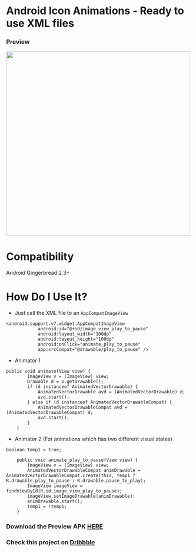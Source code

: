 # Android Icon Animations - Ready to use XML files

### Preview

<img src="https://github.com/huzefabagwala/android_animations/blob/master/Preview%20Master.gif" width="500">

# Compatibility
Android Gingerbread 2.3+

# How Do I Use It?

- Just call the XML file to an `AppCompatImageView`

```
<android.support.v7.widget.AppCompatImageView
            android:id="@+id/image_view_play_to_pause"
            android:layout_width="100dp"
            android:layout_height="100dp"
            android:onClick="animate_play_to_pause"
            app:srcCompat="@drawable/play_to_pause" />
```

- Animator 1
```
public void animate(View view) {
        ImageView v = (ImageView) view;
        Drawable d = v.getDrawable();
        if (d instanceof AnimatedVectorDrawable) {
            AnimatedVectorDrawable avd = (AnimatedVectorDrawable) d;
            avd.start();
        } else if (d instanceof AnimatedVectorDrawableCompat) {
            AnimatedVectorDrawableCompat avd = (AnimatedVectorDrawableCompat) d;
            avd.start();
        }
    }
```

- Animator 2 (For animations which has two different visual states)
```
boolean temp1 = true;

    public void animate_play_to_pause(View view) {
        ImageView v = (ImageView) view;
        AnimatedVectorDrawableCompat animDrawable = AnimatedVectorDrawableCompat.create(this, temp1 ? R.drawable.play_to_pause : R.drawable.pause_to_play);
        ImageView imageView = findViewById(R.id.image_view_play_to_pause);
        imageView.setImageDrawable(animDrawable);
        animDrawable.start();
        temp1 = !temp1;
    }
```

### Download the Preview APK [HERE](https://github.com/huzefabagwala/android_animations/blob/master/Sample/app-debug.apk "Sample APK")

### Check this project on [Dribbble](https://dribbble.com/shots/4905239-Android-Icon-Animations-Ready-to-use-XML-files)

